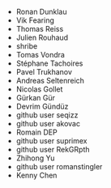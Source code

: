   * Ronan Dunklau
  * Vik Fearing
  * Thomas Reiss
  * Julien Rouhaud
  * shribe
  * Tomas Vondra
  * Stéphane Tachoires
  * Pavel Trukhanov
  * Andreas Seltenreich
  * Nicolas Gollet
  * Gürkan Gür
  * Devrim Gündüz
  * github user seqizz
  * github user akovac
  * Romain DEP
  * github user suprimex
  * github user RekGRpth
  * Zhihong Yu
  * github user romanstingler
  * Kenny Chen
